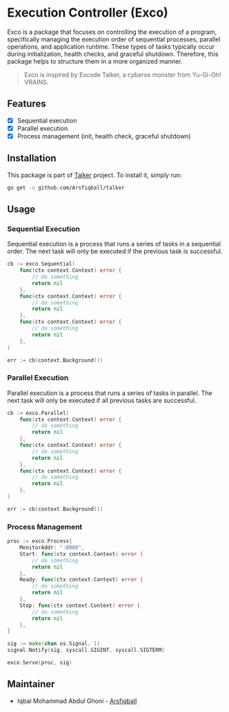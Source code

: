 # Execution Controller (Exco)

Exco is a package that focuses on controlling the execution of a program,
specifically managing the execution order of sequential processes, parallel
operations, and application runtime. These types of tasks typically occur
during initialization, health checks, and graceful shutdown. Therefore, this
package helps to structure them in a more organized manner.

> Exco is inspired by Excode Talker, a cyberse monster from Yu-Gi-Oh! VRAINS.

## Features

- [x] Sequential execution
- [x] Parallel execution
- [x] Process management (init, health check, graceful shutdown)

## Installation

This package is part of [Talker](https://github.com/Arsfiqball/talker)
project. To install it, simply run:

```bash
go get -u github.com/Arsfiqball/talker
```

## Usage

### Sequential Execution

Sequential execution is a process that runs a series of tasks in a sequential
order. The next task will only be executed if the previous task is successful.

```go
cb := exco.Sequential(
    func(ctx context.Context) error {
        // do something
        return nil
    },
    func(ctx context.Context) error {
        // do something
        return nil
    },
    func(ctx context.Context) error {
        // do something
        return nil
    },
)

err := cb(context.Background())
```

### Parallel Execution

Parallel execution is a process that runs a series of tasks in parallel. The
next task will only be executed if all previous tasks are successful.

```go
cb := exco.Parallel(
    func(ctx context.Context) error {
        // do something
        return nil
    },
    func(ctx context.Context) error {
        // do something
        return nil
    },
    func(ctx context.Context) error {
        // do something
        return nil
    },
)

err := cb(context.Background())
```

### Process Management

```go
proc := exco.Process{
    MonitorAddr: ":8086",
    Start: func(ctx context.Context) error {
        // do something
        return nil
    },
    Ready: func(ctx context.Context) error {
        // do something
        return nil
    },
    Stop: func(ctx context.Context) error {
        // do something
        return nil
    },
}

sig := make(chan os.Signal, 1)
signal.Notify(sig, syscall.SIGINT, syscall.SIGTERM)

exco.Serve(proc, sig)
```

## Maintainer

- Iqbal Mohammad Abdul Ghoni - [Arsfiqball](https://github.com/Arsfiqball)
